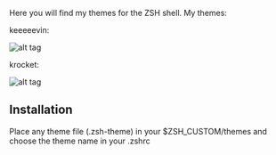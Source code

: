 Here you will find my themes for the ZSH shell.
My themes:

keeeeevin:

![alt tag](https://raw.githubusercontent.com/kevteg/temas-zsh/master/images/keeevin.png)

krocket:

![alt tag](https://raw.githubusercontent.com/kevteg/temas-zsh/master/images/krocket.png)

## Installation

Place any theme file (.zsh-theme) in your $ZSH_CUSTOM/themes and choose the theme name in your .zshrc


